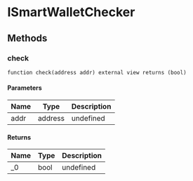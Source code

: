 # ISmartWalletChecker









## Methods

### check

```solidity
function check(address addr) external view returns (bool)
```





#### Parameters

| Name | Type | Description |
|---|---|---|
| addr | address | undefined |

#### Returns

| Name | Type | Description |
|---|---|---|
| _0 | bool | undefined |




